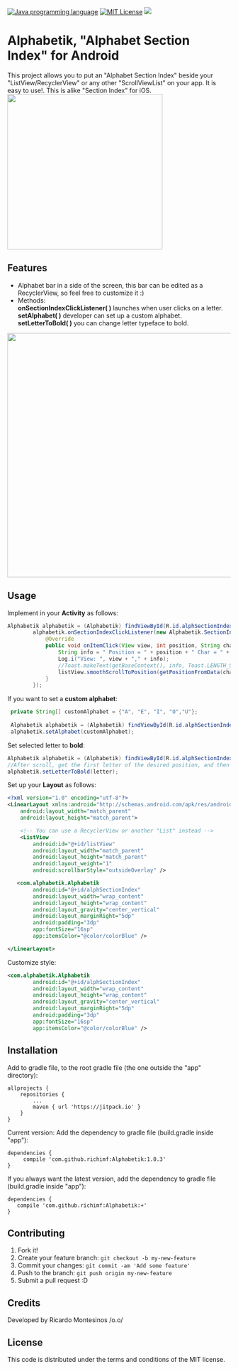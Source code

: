 [![Java programming language](https://img.shields.io/badge/language-Java-bf7b3b.svg)](http://www.oracle.com/technetwork/java/index.html "Java programming language")
[![MIT License](https://img.shields.io/badge/license-MIT-1e90ff.svg)](MIT-LICENSE.md "MIT License")
[![](https://jitpack.io/v/richimf/Alphabetik.svg)](https://jitpack.io/#richimf/Alphabetik)

# Alphabetik, "Alphabet Section Index" for Android

<snippet>
  <content><![CDATA[
# ${1:Project Name}

This project allows you to put an "Alphabet Section Index" beside your "ListView/RecyclerView" or any other "ScrollViewList" on your app. It is easy to use!. This is alike "Section Index" for iOS.
<img src="https://github.com/richimf/Alphabetik/blob/master/Screenshot.png" width="350">

## Features
- Alphabet bar in a side of the screen, this bar can be edited as a RecyclerView, so feel free to customize it :)
- Methods:
<br>**onSectionIndexClickListener( )** launches when user clicks on a letter.
<br>**setAlphabet( )** developer can set up a custom alphabet.
<br>**setLetterToBold( )** you can change letter typeface to bold.

<img src="https://github.com/richimf/Alphabetik/blob/master/Screenshot2.jpeg" width="550">

## Usage
Implement in your **Activity** as follows: 
```Java
Alphabetik alphabetik = (Alphabetik) findViewById(R.id.alphSectionIndex);
        alphabetik.onSectionIndexClickListener(new Alphabetik.SectionIndexClickListener() {
            @Override
            public void onItemClick(View view, int position, String character) {
                String info = " Position = " + position + " Char = " + character;
                Log.i("View: ", view + "," + info);
                //Toast.makeText(getBaseContext(), info, Toast.LENGTH_SHORT).show();
                listView.smoothScrollToPosition(getPositionFromData(character));
            }
        });
```

If you want to set a **custom alphabet**:
```Java
 private String[] customAlphabet = {"A", "E", "I", "O","U"};
 
 Alphabetik alphabetik = (Alphabetik) findViewById(R.id.alphSectionIndex);
 alphabetik.setAlphabet(customAlphabet);
```
Set selected letter to **bold**:
```Java
Alphabetik alphabetik = (Alphabetik) findViewById(R.id.alphSectionIndex);
//After scroll, get the first letter of the desired position, and then set it bold.
alphabetik.setLetterToBold(letter);
```

Set up your **Layout** as follows:
```XML
<?xml version="1.0" encoding="utf-8"?>
<LinearLayout xmlns:android="http://schemas.android.com/apk/res/android"
    android:layout_width="match_parent"
    android:layout_height="match_parent">

    <!-- You can use a RecyclerView or another "List" instead -->
    <ListView
        android:id="@+id/listView"
        android:layout_width="match_parent"
        android:layout_height="match_parent"
        android:layout_weight="1"
        android:scrollbarStyle="outsideOverlay" />

   <com.alphabetik.Alphabetik
        android:id="@+id/alphSectionIndex"
        android:layout_width="wrap_content"
        android:layout_height="wrap_content"
        android:layout_gravity="center_vertical"
        android:layout_marginRight="5dp"
        android:padding="3dp"
        app:fontSize="16sp"
        app:itemsColor="@color/colorBlue" />

</LinearLayout>
```

Customize style:
```XML
<com.alphabetik.Alphabetik
        android:id="@+id/alphSectionIndex"
        android:layout_width="wrap_content"
        android:layout_height="wrap_content"
        android:layout_gravity="center_vertical"
        android:layout_marginRight="5dp"
        android:padding="3dp"
        app:fontSize="16sp"
        app:itemsColor="@color/colorBlue" />
```


## Installation
Add to gradle file, to the root gradle file (the one outside the "app" directory):
```
allprojects {
	repositories {
		...
		maven { url 'https://jitpack.io' }
	}
}
```
Current version:
Add the dependency to gradle file (build.gradle inside "app"):
```
dependencies {
	 compile 'com.github.richimf:Alphabetik:1.0.3'
}
```

If you always want the latest version, add the dependency to gradle file (build.gradle inside "app"):
```
dependencies {
   compile 'com.github.richimf:Alphabetik:+'
}
```

## Contributing

1. Fork it!
2. Create your feature branch: `git checkout -b my-new-feature`
3. Commit your changes: `git commit -am 'Add some feature'`
4. Push to the branch: `git push origin my-new-feature`
5. Submit a pull request :D

## Credits

Developed by Ricardo Montesinos /o.o/


## License
This code is distributed under the terms and conditions of the MIT license.
</content>
</snippet>
